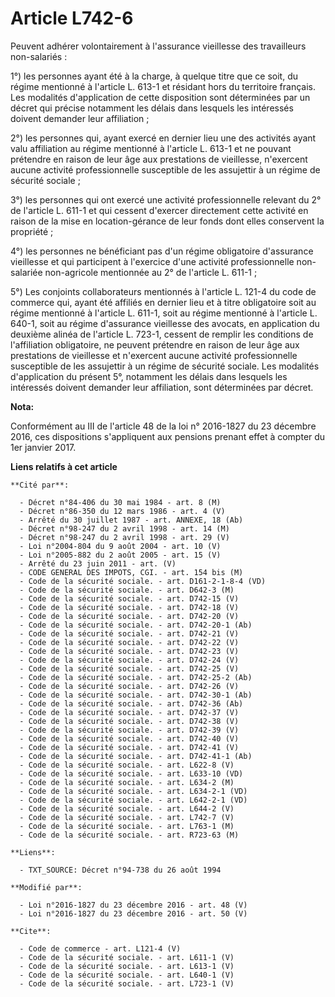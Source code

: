 # Article L742-6

Peuvent adhérer volontairement à l'assurance vieillesse des travailleurs non-salariés : 

1°) les personnes ayant été à la charge, à quelque titre que ce soit, du régime mentionné à l'article L. 613-1 et résidant
hors du territoire français. Les modalités d'application de cette disposition sont déterminées par un décret qui précise
notamment les délais dans lesquels les intéressés doivent demander leur affiliation ; 

2°) les personnes qui, ayant exercé en dernier lieu une des activités ayant valu affiliation au régime mentionné à l'article
L. 613-1 et ne pouvant prétendre en raison de leur âge aux prestations de vieillesse, n'exercent aucune activité
professionnelle susceptible de les assujettir à un régime de sécurité sociale ; 

3°) les personnes qui ont exercé une activité professionnelle relevant du 2° de l'article L. 611-1 et qui cessent d'exercer
directement cette activité en raison de la mise en location-gérance de leur fonds dont elles conservent la propriété ; 

4°) les personnes ne bénéficiant pas d'un régime obligatoire d'assurance vieillesse et qui participent à l'exercice d'une
activité professionnelle non-salariée non-agricole mentionnée au 2° de l'article L. 611-1 ; 

5°) Les conjoints collaborateurs mentionnés à l'article L. 121-4 du code de commerce qui, ayant été affiliés en dernier lieu
et à titre obligatoire soit au régime mentionné à l'article L. 611-1, soit au régime mentionné à l'article L. 640-1, soit au
régime d'assurance vieillesse des avocats, en application du deuxième alinéa de l'article L. 723-1, cessent de remplir les
conditions de l'affiliation obligatoire, ne peuvent prétendre en raison de leur âge aux prestations de vieillesse et
n'exercent aucune activité professionnelle susceptible de les assujettir à un régime de sécurité sociale. Les modalités
d'application du présent 5°, notamment les délais dans lesquels les intéressés doivent demander leur affiliation, sont
déterminées par décret.

**Nota:**

Conformément au III de l'article 48 de la loi n° 2016-1827 du 23 décembre 2016, ces dispositions s'appliquent aux pensions
prenant effet à compter du 1er janvier 2017.

**Liens relatifs à cet article**

	**Cité par**:

	  - Décret n°84-406 du 30 mai 1984 - art. 8 (M)
	  - Décret n°86-350 du 12 mars 1986 - art. 4 (V)
	  - Arrêté du 30 juillet 1987 - art. ANNEXE, 18 (Ab)
	  - Décret n°98-247 du 2 avril 1998 - art. 14 (M)
	  - Décret n°98-247 du 2 avril 1998 - art. 29 (V)
	  - Loi n°2004-804 du 9 août 2004 - art. 10 (V)
	  - Loi n°2005-882 du 2 août 2005 - art. 15 (V)
	  - Arrêté du 23 juin 2011 - art. (V)
	  - CODE GENERAL DES IMPOTS, CGI. - art. 154 bis (M)
	  - Code de la sécurité sociale. - art. D161-2-1-8-4 (VD)
	  - Code de la sécurité sociale. - art. D642-3 (M)
	  - Code de la sécurité sociale. - art. D742-15 (V)
	  - Code de la sécurité sociale. - art. D742-18 (V)
	  - Code de la sécurité sociale. - art. D742-20 (V)
	  - Code de la sécurité sociale. - art. D742-20-1 (Ab)
	  - Code de la sécurité sociale. - art. D742-21 (V)
	  - Code de la sécurité sociale. - art. D742-22 (V)
	  - Code de la sécurité sociale. - art. D742-23 (V)
	  - Code de la sécurité sociale. - art. D742-24 (V)
	  - Code de la sécurité sociale. - art. D742-25 (V)
	  - Code de la sécurité sociale. - art. D742-25-2 (Ab)
	  - Code de la sécurité sociale. - art. D742-26 (V)
	  - Code de la sécurité sociale. - art. D742-30-1 (Ab)
	  - Code de la sécurité sociale. - art. D742-36 (Ab)
	  - Code de la sécurité sociale. - art. D742-37 (V)
	  - Code de la sécurité sociale. - art. D742-38 (V)
	  - Code de la sécurité sociale. - art. D742-39 (V)
	  - Code de la sécurité sociale. - art. D742-40 (V)
	  - Code de la sécurité sociale. - art. D742-41 (V)
	  - Code de la sécurité sociale. - art. D742-41-1 (Ab)
	  - Code de la sécurité sociale. - art. L622-8 (V)
	  - Code de la sécurité sociale. - art. L633-10 (VD)
	  - Code de la sécurité sociale. - art. L634-2 (M)
	  - Code de la sécurité sociale. - art. L634-2-1 (VD)
	  - Code de la sécurité sociale. - art. L642-2-1 (VD)
	  - Code de la sécurité sociale. - art. L644-2 (V)
	  - Code de la sécurité sociale. - art. L742-7 (V)
	  - Code de la sécurité sociale. - art. L763-1 (M)
	  - Code de la sécurité sociale. - art. R723-63 (M)

	**Liens**:

	  - TXT_SOURCE: Décret n°94-738 du 26 août 1994

	**Modifié par**:

	  - Loi n°2016-1827 du 23 décembre 2016 - art. 48 (V)
	  - Loi n°2016-1827 du 23 décembre 2016 - art. 50 (V)

	**Cite**:

	  - Code de commerce - art. L121-4 (V)
	  - Code de la sécurité sociale. - art. L611-1 (V)
	  - Code de la sécurité sociale. - art. L613-1 (V)
	  - Code de la sécurité sociale. - art. L640-1 (V)
	  - Code de la sécurité sociale. - art. L723-1 (V)

